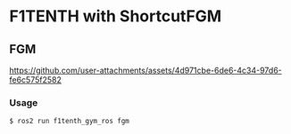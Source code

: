 # F1TENTH with ShortcutFGM 
## FGM
https://github.com/user-attachments/assets/4d971cbe-6de6-4c34-97d6-fe6c575f2582
### Usage  
```
$ ros2 run f1tenth_gym_ros fgm
```
